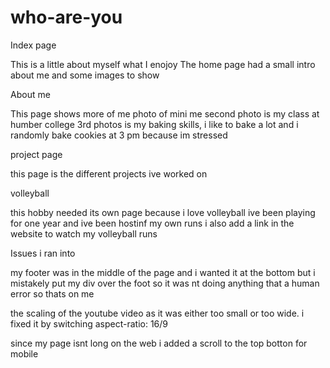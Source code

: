 # who-are-you

Index page

This is a little about myself what I enojoy 
The home page had a small intro about me and some images to show 

About me

This page shows more of me
photo of mini me 
second photo is my class at humber college
3rd photos is my baking skills, i like to bake a lot and i randomly bake cookies at 3 pm because im stressed

project page

this page is the different projects ive worked on 

volleyball

this hobby needed its own page because i love volleyball
ive been playing for one year and ive been hostinf my own runs 
i also add a link in the website to watch my volleyball runs 

Issues i ran into

my footer was in the middle of the page and i wanted it at the bottom but i mistakely put my div over the foot so it was nt doing anything that a human error so thats on me

the scaling of the youtube video as it was either too small or too wide. i fixed it by switching aspect-ratio: 16/9

since my page isnt long on the web i added a scroll to the top botton for mobile